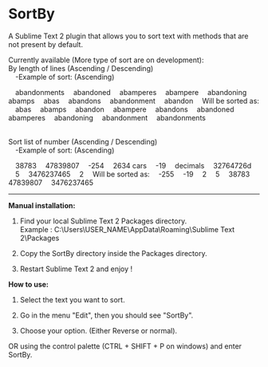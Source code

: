 SortBy
======

A Sublime Text 2 plugin that allows you to sort text with methods that are not present by default.

Currently available (More type of sort are on development):
<br>By length of lines (Ascending / Descending)
	<br>&emsp;-Example of sort: (Ascending)
	<p>
		&emsp;abandonments
		&emsp;abandoned
		&emsp;abamperes
		&emsp;abampere
		&emsp;abandoning
		&emsp;abamps
		&emsp;abas
		&emsp;abandons
		&emsp;abandonment
		&emsp;abandon
	&emsp;Will be sorted as:
		&emsp;abas
		&emsp;abamps
		&emsp;abandon
		&emsp;abampere
		&emsp;abandons
		&emsp;abandoned
		&emsp;abamperes
		&emsp;abandoning
		&emsp;abandonment
		&emsp;abandonments
	</p>


<br>Sort list of number (Ascending / Descending)
	<br>&emsp;-Example of sort: (Ascending)
	<p>
			&emsp;38783
			&emsp;47839807
			&emsp;-254
			&emsp;2634 cars
			&emsp;-19
			&emsp;decimals
			&emsp;32764726d
			&emsp;5
			&emsp;3476237465
			&emsp;2
		&emsp;Will be sorted as:
			&emsp;-255
			&emsp;-19
			&emsp;2
			&emsp;5
			&emsp;38783
			&emsp;47839807
			&emsp;3476237465
	</p>

-----
<b>Manual installation:</b>

1) Find your local Sublime Text 2 Packages directory.<br>
Example : C:\Users\USER_NAME\AppData\Roaming\Sublime Text 2\Packages
  
2) Copy the SortBy directory inside the Packages directory.

3) Restart Sublime Text 2 and enjoy !

<b>How to use:</b>

1) Select the text you want to sort.

2) Go in the menu "Edit", then you should see "SortBy".

3) Choose your option. (Either Reverse or normal).

OR using the control palette (CTRL + SHIFT + P on windows) and enter SortBy.
